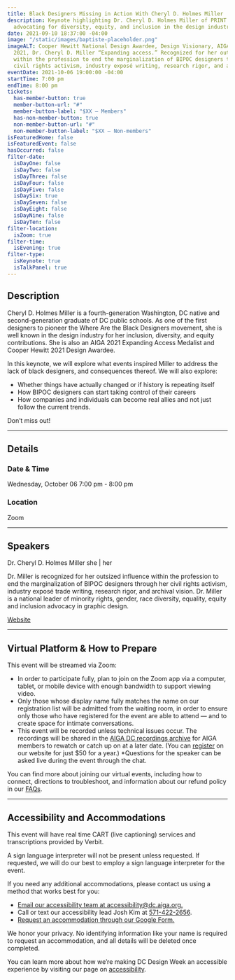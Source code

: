 ```yaml
---
title: Black Designers Missing in Action With Cheryl D. Holmes Miller
description: Keynote highlighting Dr. Cheryl D. Holmes Miller of PRINT publications
  advocating for diversity, equity, and inclusion in the design industry.
date: 2021-09-10 18:37:00 -04:00
image: "/static/images/baptiste-placeholder.png"
imageALT: Cooper Hewitt National Design Awardee, Design Visionary, AIGA MEDALIST
  2021, Dr. Cheryl D. Miller “Expanding access.” Recognized for her outsized influence
  within the profession to end the marginalization of BIPOC designers through her
  civil rights activism, industry exposé writing, research rigor, and archival vision.
eventDate: 2021-10-06 19:00:00 -04:00
startTime: 7:00 pm
endTime: 8:00 pm
tickets:
  has-member-button: true
  member-button-url: "#"
  member-button-label: "$XX — Members"
  has-non-member-button: true
  non-member-button-url: "#"
  non-member-button-label: "$XX — Non-members"
isFeaturedHome: false
isFeaturedEvent: false
hasOccurred: false
filter-date:
  isDayOne: false
  isDayTwo: false
  isDayThree: false
  isDayFour: false
  isDayFive: false
  isDaySix: true
  isDaySeven: false
  isDayEight: false
  isDayNine: false
  isDayTen: false
filter-location:
  isZoom: true
filter-time:
  isEvening: true
filter-type:
  isKeynote: true
  isTalkPanel: true
---
```


## Description

Cheryl D. Holmes Miller is a fourth-generation Washington, DC native and second-generation graduate of DC public schools. As one of the first designers to pioneer the Where Are the Black Designers movement, she is well known in the design industry for her inclusion, diversity, and equity contributions. She is also an AIGA 2021 Expanding Access Medalist and Cooper Hewitt 2021 Design Awardee.

In this keynote, we will explore what events inspired Miller to address the lack of black designers, and consequences thereof. We will also explore:

* Whether things have actually changed or if history is repeating itself
* How BIPOC designers can start taking control of their careers
* How companies and individuals can become real allies and not just follow the current trends.

Don’t miss out!

---

## Details

### Date & Time

Wednesday, October 06
7:00 pm - 8:00 pm

### Location

Zoom

---

## Speakers

Dr. Cheryl D. Holmes Miller
she | her

Dr. Miller is recognized for her outsized influence within the profession to end the marginalization of BIPOC designers through her civil rights activism, industry exposé trade writing, research rigor, and archival vision. Dr. Miller is a national leader of minority rights, gender, race diversity, equality, equity and inclusion advocacy in graphic design.

[Website](http://cdholmesmiller.com/)

---

## Virtual Platform & How to Prepare

This event will be streamed via Zoom:

* In order to participate fully, plan to join on the Zoom app via a computer, tablet, or mobile device with enough bandwidth to support viewing video.
* Only those whose display name fully matches the name on our registration list will be admitted from the waiting room, in order to ensure only those who have registered for the event are able to attend — and to create space for intimate conversations.
* This event will be recorded unless technical issues occur. The recordings will be shared in the [AIGA DC recordings archive](https://dc.aiga.org/introducing-the-aiga-dc-event-recordings-archive/) for AIGA members to rewatch or catch up on at a later date. (You can [register](https://dc.aiga.org/membership/membership-rates/) on our website for just $50 for a year.)
*Questions for the speaker can be asked live during the event through the chat.

You can find more about joining our virtual events, including how to connect, directions to troubleshoot, and information about our refund policy in our [FAQs](https://dcdesignweek.org/faqs/).

---

## Accessibility and Accommodations

This event will have real time CART (live captioning) services and transcriptions provided by Verbit.

A sign language interpreter will not be present unless requested. If requested, we will do our best to employ a sign language interpreter for the event.

If you need any additional accommodations, please contact us using a method that works best for you:

* [Email our accessibility team at accessibility@dc.aiga.org.](mailto:accessibility@dc.aiga.org)
* Call or text our accessibility lead Josh Kim at [571-422-2656](tel:571-422-2656).
* [Request an accommodation through our Google Form.](https://forms.gle/VTys8LzewYs2isUm7)

We honor your privacy. No identifying information like your name is required to request an accommodation, and all details will be deleted once completed.

You can learn more about how we’re making DC Design Week an accessible experience by visiting our page on [accessibility](/accessibility/).
